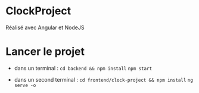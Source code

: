 # ClockProject
 Réalisé avec Angular et NodeJS

# Lancer le projet

- dans un terminal :
`cd backend && npm install`
`npm start`

- dans un second terminal :
`cd frontend/clock-project && npm install`
`ng serve -o`
